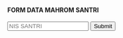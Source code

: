 <head>
	<link rel="stylesheet" href="Google Sheet.css">
</head>
<body>
	<div class="container">
		<form method="post" action="" name="contact-form">
			<h4>FORM DATA MAHROM SANTRI</h4>
			<input type="text" name="nis-santri" placeholder="NIS SANTRI"></textarea>
			<input type="submit" value="Submit" id="submit">
		</form>
	</div>
	<script src="Google Sheet.js"></script>
</body>
</html>

